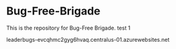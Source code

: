 # Bug-Free-Brigade
This is the repository for Bug-Free Brigade. 
test 1

leaderbugs-evcqhmc2gyg6hvaq.centralus-01.azurewebsites.net
  
